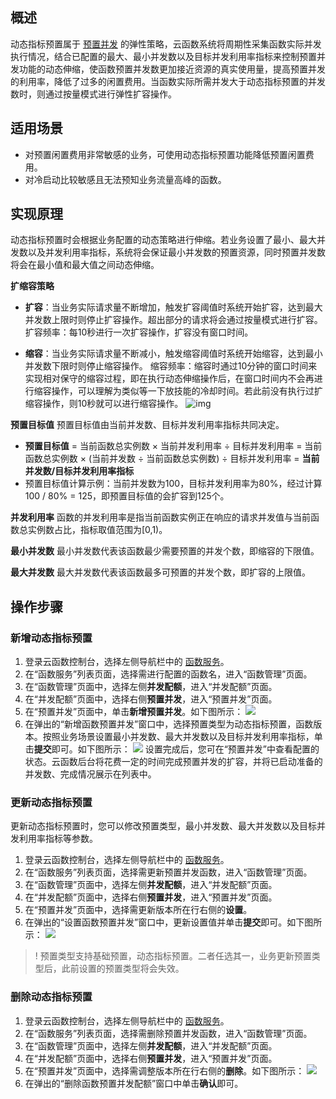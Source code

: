 ## 概述

动态指标预置属于 [预置并发](https://cloud.tencent.com/document/product/583/46743) 的弹性策略，云函数系统将周期性采集函数实际并发执行情况，结合已配置的最大、最小并发数以及目标并发利用率指标来控制预置并发功能的动态伸缩，使函数预置并发数更加接近资源的真实使用量，提高预置并发的利用率，降低了过多的闲置费用。当函数实际所需并发大于动态指标预置的并发数时，则通过按量模式进行弹性扩容操作。

## 适用场景

- 对预置闲置费用非常敏感的业务，可使用动态指标预置功能降低预置闲置费用。
- 对冷启动比较敏感且无法预知业务流量高峰的函数。

## 实现原理

动态指标预置时会根据业务配置的动态策略进行伸缩。若业务设置了最小、最大并发数以及并发利用率指标，系统将会保证最小并发数的预置资源，同时预置并发数将会在最小值和最大值之间动态伸缩。

**扩缩容策略**

- **扩容**：当业务实际请求量不断增加，触发扩容阈值时系统开始扩容，达到最大并发数上限时则停止扩容操作。超出部分的请求将会通过按量模式进行扩容。
  扩容频率：每10秒进行一次扩容操作，扩容没有窗口时间。

- **缩容**：当业务实际请求量不断减小，触发缩容阈值时系统开始缩容，达到最小并发数下限时则停止缩容操作。
  缩容频率：缩容时通过10分钟的窗口时间来实现相对保守的缩容过程，即在执行动态伸缩操作后，在窗口时间内不会再进行缩容操作，可以理解为类似等一下放技能的冷却时间。若此前没有执行过扩缩容操作，则10秒就可以进行缩容操作。
  ![img](https://qcloudimg.tencent-cloud.cn/raw/935358b4a58446fe75fde98edbeb8939.png)



**预置目标值**
 预置目标值由当前并发数、目标并发利用率指标共同决定。
- **预置目标值** = 当前函数总实例数 × 当前并发利用率 ÷ 目标并发利用率 = 当前函数总实例数 × (当前并发数 ÷ 当前函数总实例数) ÷ 目标并发利用率 = **当前并发数/目标并发利用率指标**
- 预置目标值计算示例：当前并发数为100，目标并发利用率为80%，经过计算100 / 80% = 125，即预置目标值的会扩容到125个。

**并发利用率**
函数的并发利用率是指当前函数实例正在响应的请求并发值与当前函数总实例数占比，指标取值范围为[0,1)。


**最小并发数**
最小并发数代表该函数最少需要预置的并发个数，即缩容的下限值。


**最大并发数**
最大并发数代表该函数最多可预置的并发个数，即扩容的上限值。

## 操作步骤

### 新增动态指标预置
1. 登录云函数控制台，选择左侧导航栏中的 [函数服务](https://console.cloud.tencent.com/scf/list)。
2. 在“函数服务”列表页面，选择需进行配置的函数名，进入“函数管理”页面。
3. 在“函数管理”页面中，选择左侧**并发配额**，进入“并发配额”页面。
4. 在“并发配额”页面中，选择右侧**预置并发**，进入“预置并发”页面。
5. 在“预置并发”页面中，单击**新增预置并发**。如下图所示：
   ![](https://main.qcloudimg.com/raw/075e1b3898af140dc1e4cb9df6c7056e.png)
6. 在弹出的“新增函数预置并发”窗口中，选择预置类型为动态指标预置，函数版本。按照业务场景设置最小并发数、最大并发数以及目标并发利用率指标，单击**提交**即可。如下图所示：
   ![](https://qcloudimg.tencent-cloud.cn/raw/1a35512dccc6c98a21e3117910428a9a.png)
   设置完成后，您可在“预置并发”中查看配置的状态。云函数后台将花费一定的时间完成预置并发的扩容，并将已启动准备的并发数、完成情况展示在列表中。




### 更新动态指标预置

更新动态指标预置时，您可以修改预置类型，最小并发数、最大并发数以及目标并发利用率指标等参数。

1. 登录云函数控制台，选择左侧导航栏中的 [函数服务](https://console.cloud.tencent.com/scf/list)。
2. 在“函数服务”列表页面，选择需更新预置并发函数，进入“函数管理”页面。
3. 在“函数管理”页面中，选择左侧**并发配额**，进入“并发配额”页面。
4. 在“并发配额”页面中，选择右侧**预置并发**，进入“预置并发”页面。
5. 在“预置并发”页面中，选择需更新版本所在行右侧的**设置**。
6. 在弹出的“设置函数预置并发”窗口中，更新设置值并单击**提交**即可。如下图所示：
   ![](https://qcloudimg.tencent-cloud.cn/raw/5ede39e60c30fc631797c455f6bfc9c2.png)
>! 预置类型支持基础预置，动态指标预置。二者任选其一，业务更新预置类型后，此前设置的预置类型将会失效。

### 删除动态指标预置
1. 登录云函数控制台，选择左侧导航栏中的 [函数服务](https://console.cloud.tencent.com/scf/list)。
2. 在“函数服务”列表页面，选择需删除预置并发函数，进入“函数管理”页面。
3. 在“函数管理”页面中，选择左侧**并发配额**，进入“并发配额”页面。
4. 在“并发配额”页面中，选择右侧**预置并发**，进入“预置并发”页面。
5. 在“预置并发”页面中，选择需调整版本所在行右侧的**删除**。如下图所示：
   ![](https://qcloudimg.tencent-cloud.cn/raw/908ca60c312c1c87cb4bb62b5d65f637.png)
6. 在弹出的“删除函数预置并发配额”窗口中单击**确认**即可。

